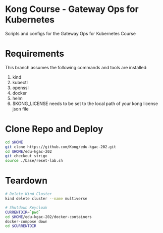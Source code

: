 # Kong Course - Gateway Ops for Kubernetes
Scripts and configs for the Gateway Ops for Kubernetes Course

# Requirements
This branch assumes the following commands and tools are installed:
1. kind
2. kubectl
3. openssl
4. docker
5. helm
6. $KONG_LICENSE needs to be set to the local path of your kong license json file

# Clone Repo and Deploy
```bash
cd $HOME
git clone https://github.com/Kong/edu-kgac-202.git
cd $HOME/edu-kgac-202
git checkout strigo
source ./base/reset-lab.sh
```

# Teardown
```bash
# Delete Kind Cluster
kind delete cluster --name multiverse

# Shutdown Keycloak
CURRENTDIR=`pwd`
cd $HOME/edu-kgac-202/docker-containers
docker-compose down
cd $CURRENTDIR
```